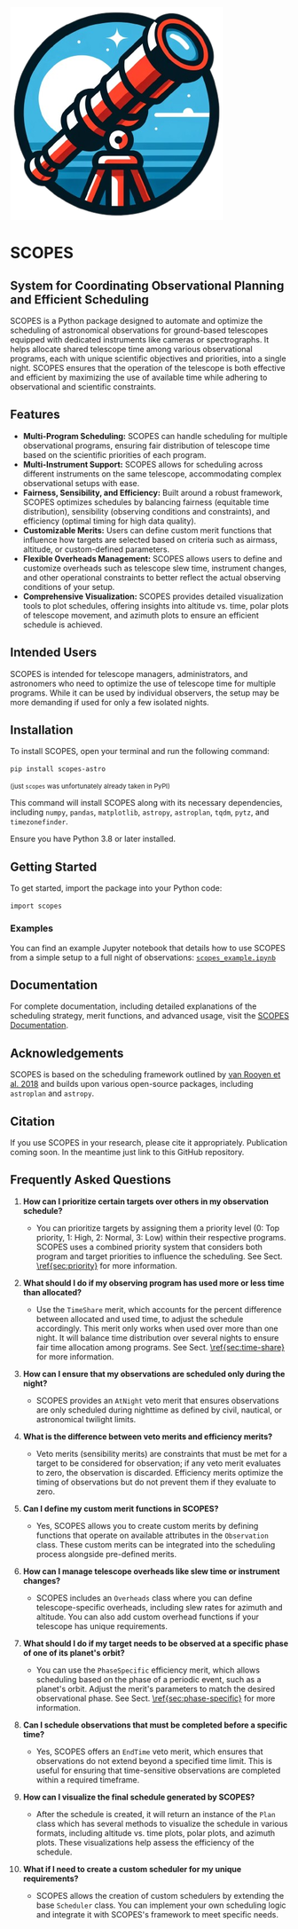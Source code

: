 ![logo](https://raw.githubusercontent.com/nicochunger/SCOPES/main/logo.png)

# SCOPES

## **S**ystem for **C**oordinating **O**bservational **P**lanning and **E**fficient **S**cheduling

SCOPES is a Python package designed to automate and optimize the scheduling of astronomical observations for ground-based telescopes equipped with dedicated instruments like cameras or spectrographs. It helps allocate shared telescope time among various observational programs, each with unique scientific objectives and priorities, into a single night. SCOPES ensures that the operation of the telescope is both effective and efficient by maximizing the use of available time while adhering to observational and scientific constraints.

## Features
- **Multi-Program Scheduling:** SCOPES can handle scheduling for multiple observational programs, ensuring fair distribution of telescope time based on the scientific priorities of each program.
- **Multi-Instrument Support:** SCOPES allows for scheduling across different instruments on the same telescope, accommodating complex observational setups with ease.
- **Fairness, Sensibility, and Efficiency:** Built around a robust framework, SCOPES optimizes schedules by balancing fairness (equitable time distribution), sensibility (observing conditions and constraints), and efficiency (optimal timing for high data quality).
- **Customizable Merits:** Users can define custom merit functions that influence how targets are selected based on criteria such as airmass, altitude, or custom-defined parameters.
- **Flexible Overheads Management:** SCOPES allows users to define and customize overheads such as telescope slew time, instrument changes, and other operational constraints to better reflect the actual observing conditions of your setup.
- **Comprehensive Visualization:** SCOPES provides detailed visualization tools to plot schedules, offering insights into altitude vs. time, polar plots of telescope movement, and azimuth plots to ensure an efficient schedule is achieved.


## Intended Users
SCOPES is intended for telescope managers, administrators, and astronomers who need to optimize the use of telescope time for multiple programs. While it can be used by individual observers, the setup may be more demanding if used for only a few isolated nights.


## Installation

To install SCOPES, open your terminal and run the following command:

`pip install scopes-astro`

<small>(just `scopes` was unfortunately already taken in PyPI)</small>

This command will install SCOPES along with its necessary dependencies, including `numpy`, `pandas`, `matplotlib`, `astropy`, `astroplan`, `tqdm`, `pytz`, and `timezonefinder`. 

Ensure you have Python 3.8 or later installed.

## Getting Started

To get started, import the package into your Python code:

`import scopes`

### Examples

You can find an example Jupyter notebook that details how to use SCOPES from a simple setup to a full night of observations: [`scopes_example.ipynb`](https://github.com/nicochunger/SCOPES/blob/main/scopes_example.ipynb)

## Documentation

For complete documentation, including detailed explanations of the scheduling strategy, merit functions, and advanced usage, visit the [SCOPES Documentation](https://github.com/nicochunger/SCOPES/blob/main/SCOPES_documentation.pdf).

## Acknowledgements

SCOPES is based on the scheduling framework outlined by [van Rooyen et al. 2018](https://doi.org/10.1117/12.2311839) and builds upon various open-source packages, including `astroplan` and `astropy`.

## Citation

If you use SCOPES in your research, please cite it appropriately. Publication coming soon. In the meantime just link to this GitHub repository.

## Frequently Asked Questions

1. **How can I prioritize certain targets over others in my observation schedule?**
    - You can prioritize targets by assigning them a priority level (0: Top priority, 1: High, 2: Normal, 3: Low) within their respective programs. SCOPES uses a combined priority system that considers both program and target priorities to influence the scheduling. See Sect. [\ref{sec:priority}](#) for more information.

2. **What should I do if my observing program has used more or less time than allocated?**
    - Use the `TimeShare` merit, which accounts for the percent difference between allocated and used time, to adjust the schedule accordingly. This merit only works when used over more than one night. It will balance time distribution over several nights to ensure fair time allocation among programs. See Sect. [\ref{sec:time-share}](#) for more information.

3. **How can I ensure that my observations are scheduled only during the night?**
    - SCOPES provides an `AtNight` veto merit that ensures observations are only scheduled during nighttime as defined by civil, nautical, or astronomical twilight limits.

4. **What is the difference between veto merits and efficiency merits?**
    - Veto merits (sensibility merits) are constraints that must be met for a target to be considered for observation; if any veto merit evaluates to zero, the observation is discarded. Efficiency merits optimize the timing of observations but do not prevent them if they evaluate to zero.

5. **Can I define my custom merit functions in SCOPES?**
    - Yes, SCOPES allows you to create custom merits by defining functions that operate on available attributes in the `Observation` class. These custom merits can be integrated into the scheduling process alongside pre-defined merits.

6. **How can I manage telescope overheads like slew time or instrument changes?**
    - SCOPES includes an `Overheads` class where you can define telescope-specific overheads, including slew rates for azimuth and altitude. You can also add custom overhead functions if your telescope has unique requirements.

7. **What should I do if my target needs to be observed at a specific phase of one of its planet's orbit?**
    - You can use the `PhaseSpecific` efficiency merit, which allows scheduling based on the phase of a periodic event, such as a planet's orbit. Adjust the merit's parameters to match the desired observational phase. See Sect. [\ref{sec:phase-specific}](#) for more information.

8. **Can I schedule observations that must be completed before a specific time?**
    - Yes, SCOPES offers an `EndTime` veto merit, which ensures that observations do not extend beyond a specified time limit. This is useful for ensuring that time-sensitive observations are completed within a required timeframe.

9. **How can I visualize the final schedule generated by SCOPES?**
    - After the schedule is created, it will return an instance of the `Plan` class which has several methods to visualize the schedule in various formats, including altitude vs. time plots, polar plots, and azimuth plots. These visualizations help assess the efficiency of the schedule.

10. **What if I need to create a custom scheduler for my unique requirements?**
    - SCOPES allows the creation of custom schedulers by extending the base `Scheduler` class. You can implement your own scheduling logic and integrate it with SCOPES's framework to meet specific needs.
